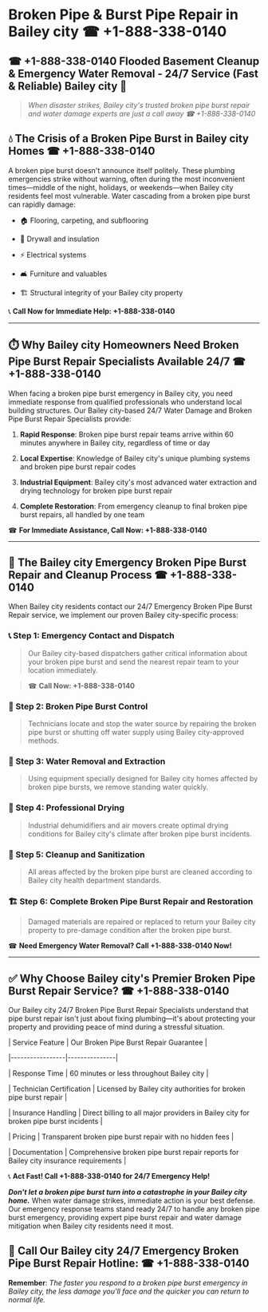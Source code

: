 # Broken Pipe & Burst Pipe Repair in Bailey city ☎ +1-888-338-0140  
## ☎ +1-888-338-0140 Flooded Basement Cleanup & Emergency Water Removal - 24/7 Service (Fast & Reliable) Bailey city 🚨  

> *When disaster strikes, Bailey city's trusted broken pipe burst repair and water damage experts are just a call away ☎ +1-888-338-0140*  

## 💧 The Crisis of a Broken Pipe Burst in Bailey city Homes ☎ +1-888-338-0140  

A broken pipe burst doesn't announce itself politely. These plumbing emergencies strike without warning, often during the most inconvenient times—middle of the night, holidays, or weekends—when Bailey city residents feel most vulnerable. Water cascading from a broken pipe burst can rapidly damage:  

* 🏠 Flooring, carpeting, and subflooring  
* 🧱 Drywall and insulation  
* ⚡ Electrical systems  
* 🛋️ Furniture and valuables  
* 🏗️ Structural integrity of your Bailey city property  

📞 **Call Now for Immediate Help: +1-888-338-0140**  

---  

## ⏱️ Why Bailey city Homeowners Need Broken Pipe Burst Repair Specialists Available 24/7 ☎ +1-888-338-0140  

When facing a broken pipe burst emergency in Bailey city, you need immediate response from qualified professionals who understand local building structures. Our Bailey city-based 24/7 Water Damage and Broken Pipe Burst Repair Specialists provide:  

1. **Rapid Response**: Broken pipe burst repair teams arrive within 60 minutes anywhere in Bailey city, regardless of time or day  
2. **Local Expertise**: Knowledge of Bailey city's unique plumbing systems and broken pipe burst repair codes  
3. **Industrial Equipment**: Bailey city's most advanced water extraction and drying technology for broken pipe burst repair  
4. **Complete Restoration**: From emergency cleanup to final broken pipe burst repairs, all handled by one team  

☎ **For Immediate Assistance, Call Now: +1-888-338-0140**  

---  

## 🔧 The Bailey city Emergency Broken Pipe Burst Repair and Cleanup Process ☎ +1-888-338-0140  

When Bailey city residents contact our 24/7 Emergency Broken Pipe Burst Repair service, we implement our proven Bailey city-specific process:  

### 📞 Step 1: Emergency Contact and Dispatch  
> Our Bailey city-based dispatchers gather critical information about your broken pipe burst and send the nearest repair team to your location immediately.  
> ☎ **Call Now: +1-888-338-0140**  

### 🚿 Step 2: Broken Pipe Burst Control  
> Technicians locate and stop the water source by repairing the broken pipe burst or shutting off water supply using Bailey city-approved methods.  

### 🌊 Step 3: Water Removal and Extraction  
> Using equipment specially designed for Bailey city homes affected by broken pipe bursts, we remove standing water quickly.  

### 💨 Step 4: Professional Drying  
> Industrial dehumidifiers and air movers create optimal drying conditions for Bailey city's climate after broken pipe burst incidents.  

### 🧼 Step 5: Cleanup and Sanitization  
> All areas affected by the broken pipe burst are cleaned according to Bailey city health department standards.  

### 🏗️ Step 6: Complete Broken Pipe Burst Repair and Restoration  
> Damaged materials are repaired or replaced to return your Bailey city property to pre-damage condition after the broken pipe burst.  

☎ **Need Emergency Water Removal? Call +1-888-338-0140 Now!**  

---  

## ✅ Why Choose Bailey city's Premier Broken Pipe Burst Repair Service? ☎ +1-888-338-0140  

Our Bailey city 24/7 Broken Pipe Burst Repair Specialists understand that pipe burst repair isn't just about fixing plumbing—it's about protecting your property and providing peace of mind during a stressful situation.  

| Service Feature | Our Broken Pipe Burst Repair Guarantee |  
|-----------------|---------------|  
| Response Time | 60 minutes or less throughout Bailey city |  
| Technician Certification | Licensed by Bailey city authorities for broken pipe burst repair |  
| Insurance Handling | Direct billing to all major providers in Bailey city for broken pipe burst incidents |  
| Pricing | Transparent broken pipe burst repair with no hidden fees |  
| Documentation | Comprehensive broken pipe burst repair reports for Bailey city insurance requirements |  

📞 **Act Fast! Call +1-888-338-0140 for 24/7 Emergency Help!**  

***Don't let a broken pipe burst turn into a catastrophe in your Bailey city home.*** When water damage strikes, immediate action is your best defense. Our emergency response teams stand ready 24/7 to handle any broken pipe burst emergency, providing expert pipe burst repair and water damage mitigation when Bailey city residents need it most.  

## 📱 Call Our Bailey city 24/7 Emergency Broken Pipe Burst Repair Hotline: ☎ +1-888-338-0140  

**Remember**: *The faster you respond to a broken pipe burst emergency in Bailey city, the less damage you'll face and the quicker you can return to normal life.*